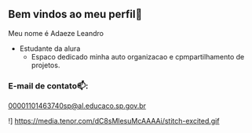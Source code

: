## Bem vindos ao meu perfil🫶 

Meu nome é Adaeze Leandro
- Estudante da alura
   - Espaco dedicado minha auto organizacao e cpmpartilhamento de projetos.
### E-mail de contato📫:

00001101463740sp@al.educaco.sp.gov.br

!]
https://media.tenor.com/dC8sMlesuMcAAAAi/stitch-excited.gif
